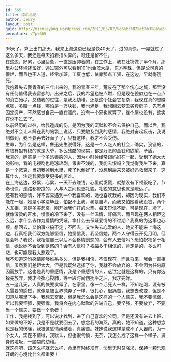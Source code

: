 ```yaml
---
id: 365
title: 漂泊札记
author: Jerry
layout: post
guid: http://miemieyang.wordpress.com/2011/05/02/%e6%bc%82%e6%b3%8a%e6%9c%ad%e8%ae%b0
permalink: /?p=365
---
```

36天了，算上出门那天，我来上海这边已经是快40天了，过的真快，一晃就过了这么多天，我还是每天掐着指头算的，可还是留不住。  
在这边，好累，心里疲惫，一直是压抑着的，在工作上，我在壮锦做了半个月，那里办公环境还蛮好，透过窗外可以看到101也金茂大厦，东方明珠，但是公司真的很烂，而且也不人道，经常加班，工资也低，依靠那点工资，在这边，早就得饿死。  
我抱着失去我青春的三年出来的，我的青春三年，荒废在了那个伤心之城，那里没有任何值得我去留恋的，出来之后，我的希望也被点燃，但是现在貌似也在一点点的消亡殆尽，总结我的过往，是我太幼稚，还是这个社会它复杂，我现在真的想赚点钱，多赚一点钱，哪怕是一万块钱，我也满足，我想回云梦去买套房子，先有点固定资产，不然感觉自己一直在漂的，没有一个家也就算了，连个屋也没有，这实在说不过去了。  
以前经历的过往，给我造成的伤，是因为我的沉默和不会去保护自己，而以后，我绝对不会让人踩在我的脑袋上说话，只要触及到我的感情，我绝对奋起反击，我说到做到，我不要再去好面子了，只有这样，我才不会受伤。  
生命，为什么是这样，鲁迅先生说得好，这是一个人吃人的社会，确实，没错的，有钱有狠有权的就是大爷，多么残酷的现实，都是万恶的金钱和欲望，矛盾。  
我真的，确实是一个多愁善感的人，因为小时候经常跟妈妈在一起，受到了她太大的影响，看的电视剧也是琼瑶剧，毒害不浅的，我能去恨吗？我觉得我生下来，真是一个悲哀，当初我掉到水里，死了也倒好了，没想到后来又被妈妈救起来了，这算什么，注定我要承受更多的苦难。  
在上海这边，好累，心累，一天不去赚钱，心里就发慌，就愁没有下顿饭吃了，节奏也快，走路都带跑的，人与人之间也更礼貌，礼貌的意思也就是疏远了。  
还有我的感情，好不容易遇到一个我喜欢的，她也喜欢我的，却因为现实，我们不能在一起，她是小学没毕业，怕配不上我，老是自卑，而我又怕她看我没钱，两个人互相，真是多美悲哀，刚开始我们打的火热，每天短信不断，可是现在，冷了，就像滚烫的开水，慢慢的冷下来了，没有一丝温情，好痛苦，而且现在两人相距这么远，拿什么去作为爱情的凭证，拿什么去保证爱情的不过期？我真的为这事也心烦，想回去，又怕事业搞不定；不回去，又怕失去心爱的人，她又不能来上海这边，我真相我们双方能够坚信，她坚信我，我坚信她，两个人守得云开见月明，但是会吗？我说，我相信自己以后不会移情别恋的，会有人去信吗？恐怕祝福多于相信，她说她不会受到诱惑的？会有人信吗？祝福多于相信的，肯定是的，多么可悲，也可能是我太悲观了。  
我不知道这份感情能够维系多久，但是我相信，不仅现在，而且将来，我会一直相信，虽然我们差距太大，但是我既然选择了你，我就不会放弃的，不会因为任何原因而放手。这也是我的重感情，我是个重感情的人，这注定就是这样的，只有你选择先放弃，我才会撕心裂肺，等一段时间伤抚平之后，我才完好。  
五一这几天，人真的快要发霉了，在家里，像一个活死人一样，不知吃喝，没有被人需要的感觉，就像是被世界抛弃了一样，很扎心，很痛苦，我想去改变，但是不知道从哪里下手，我想去奋起，但是我怎么会是这样的一个人懦夫，我不要懦弱，所以我要坚强，要强悍，我将会在内心默默的告诫自己，要坚强，不要放弃，不要当一个懦夫，要做一个勇者！  
工作，我是找到了，可以说才找到，进了自己喜欢的公司，但是还没有进去上班，如果做的不好，我是不是就要回去了，想念我的海燕，真的，她不知道，这种想念也是我的伤痛，我被这感情纠结着，真痛苦。妹妹说我这样是成不了大器的，为一个女人，实在不值得，我默认，但也很气愤，无奈，我怎么成了这样一个样子，满身的垃圾，一脑袋的幼稚。  
就这样吧，该怎么样就怎么样，命里有时终须有，命里无时莫强求，保持一颗乐观开朗的心境比什么都重要！